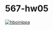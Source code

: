 # 567-hw05
[![hboinippa](https://circleci.com/gh/hboinippa/triangle567.svg?style=svg)](https://app.circleci.com/pipelines/github/hboinippa/triangle567?branch=main&filter=all)
